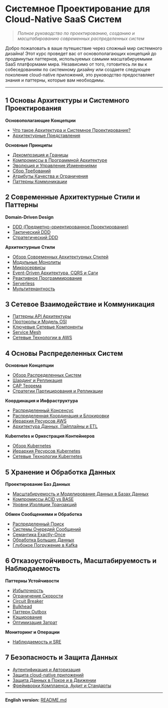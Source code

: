 # Системное Проектирование для Cloud-Native SaaS Систем

> *Полное руководство по проектированию, созданию и масштабированию современных распределенных систем*

Добро пожаловать в ваше путешествие через сложный мир системного дизайна! Этот курс проведет вас от основополагающих концепций до продвинутых паттернов, используемых самыми масштабируемыми SaaS платформами мира. Независимо от того, готовитесь ли вы к собеседованиям по системному дизайну или создаете следующее поколение cloud-native приложений, это руководство предоставляет знания и паттерны, которые вам необходимы.

---

## 1 Основы Архитектуры и Системного Проектирования

**Основополагающие Концепции**
- [Что такое Архитектура и Системное Проектирование?](1_architecture_basics/what_is_architecture_system_design_ru.md)
- [Архитектурные Представления](1_architecture_basics/architectural_views_ru.md)

**Основные Принципы**
- [Декомпозиция и Границы](1_architecture_basics/decomposition_boundaries_ru.md)
- [Компромиссы в Программной Архитектуре](1_architecture_basics/architecture_tradeoffs_ru.md)
- [Эволюция и Управление Изменениями](1_architecture_basics/evolution_change_management_ru.md)
- [Сбор Требований](1_architecture_basics/requirements_ru.md)
- [Атрибуты Качества и Ограничения](1_architecture_basics/quality_attributes_constraints_ru.md)
- [Паттерны Коммуникации](1_architecture_basics/communication_patterns_ru.md)

## 2 Современные Архитектурные Стили и Паттерны

**Domain-Driven Design**
- [DDD (Предметно-ориентированное Проектирование)](2_architectural_patterns/domain_driven_design_ru.md)
- [Тактический DDD](2_architectural_patterns/tactical_ddd_ru.md)
- [Стратегический DDD](2_architectural_patterns/strategic_ddd_ru.md)

**Архитектурные Стили**
- [Обзор Современных Архитектурных Стилей](2_architectural_patterns/modern_architectural_styles_ru.md)
- [Модульные Монолиты](2_architectural_patterns/modular_monoliths_ru.md)
- [Микросервисы](2_architectural_patterns/microservices_ru.md)
- [Event-Driven Архитектура, CQRS и Саги](2_architectural_patterns/eda_ru.md)
- [Реактивное Программирование](2_architectural_patterns/reactive_ru.md)
- [Serverless](2_architectural_patterns/serverless_ru.md)
- [Мультитенантность](2_architectural_patterns/multitenancy_ru.md)

## 3 Сетевое Взаимодействие и Коммуникация

- [Паттерны API Архитектуры](3_network_and_communication/api_architecture_ru.md)
- [Протоколы и Модель OSI](3_network_and_communication/protocols_osi_model_ru.md)
- [Ключевые Сетевые Компоненты](3_network_and_communication/network_components_ru.md)
- [Service Mesh](3_network_and_communication/service_meshes_ru.md)
- [Сетевые Технологии в AWS](3_network_and_communication/network_aws_ru.md)

## 4 Основы Распределенных Систем

**Основные Концепции**
- [Обзор Распределенных Систем](4_distributed_systems/overview_ru.md)
- [Шардинг и Репликация](4_distributed_systems/sharding_replication_ru.md)
- [CAP Теорема](4_distributed_systems/cap_ru.md)
- [Стратегии Партицирования и Репликации](4_distributed_systems/DBs_ru.md)

**Координация и Инфраструктура**
- [Распределенный Консенсус](4_distributed_systems/consensus_ru.md)
- [Распределенная Координация и Блокировки](4_distributed_systems/Locks_ru.md)
- [Иерархия Ресурсов AWS](4_distributed_systems/aws_resource_hierarchy_guide_ru.md)
- [Архитектура Данных, Пайплайны и ETL](5_data_storage/data_architecture_ru.md)

**Kubernetes и Оркестрация Контейнеров**
- [Обзор Kubernetes](4_distributed_systems/kubernetes_architecture_ru.md)
- [Иерархия Ресурсов Kubernetes](4_distributed_systems/kubernetes_resource_hierarchy_guide_ru.md)
- [Сетевые Технологии Kubernetes](4_distributed_systems/kubernetes_networking_ru.md)

## 5 Хранение и Обработка Данных

**Проектирование Баз Данных**
- [Масштабируемость и Моделирование Данных в Базах Данных](5_data_storage/scalability_db_ru.md)
- [Компромиссы ACID vs BASE](5_data_storage/acid_base_ru.md)
- [Уровни Изоляции Транзакций](5_data_storage/isolation_levels_ru.md)

**Обмен Сообщениями и Обработка**
- [Распределенный Поиск](5_data_storage/distributed_search_ru.md)
- [Системы Очередей Сообщений](5_data_storage/message_brokers_ru.md)
- [Семантика Exactly-Once](5_data_storage/exactly_once_ru.md)
- [Обработка Больших Данных](5_data_storage/big_data_ru.md)
- [Глубокое Погружение в Kafka](5_data_storage/kafka_deep_dive_ru.md)

## 6 Отказоустойчивость, Масштабируемость и Наблюдаемость

**Паттерны Устойчивости**
- [Избыточность](6_fault_tolerance/redundancy_ru.md)
- [Ограничение Скорости](6_fault_tolerance/rate_limiting_ru.md)
- [Circuit Breaker](6_fault_tolerance/circuit_breakers_ru.md)
- [Bulkhead](6_fault_tolerance/bulkheads_ru.md)
- [Паттерн Outbox](6_fault_tolerance/outbox_pattern_ru.md)
- [Кэширование](6_fault_tolerance/cache_ru.md)
- [Оптимизация Затрат](6_fault_tolerance/cost_optimization_ru.md)

**Мониторинг и Операции**
- [Наблюдаемость и SRE](6_fault_tolerance/observability_and_sre_ru.md)

## 7 Безопасность и Защита Данных

- [Аутентификация и Авторизация](7_security_and_data_protection/auth_ru.md)
- [Защита cloud-native приложений](7_security_and_data_protection/securing_ru.md)
- [Защита Данных в Покое и в Движении](7_security_and_data_protection/securing_rest_transit_ru.md)
- [Фреймворки Комплаенса, Аудит и Стандарты](7_security_and_data_protection/compliance_ru.md)

---

**English version:** [README.md](README.md)